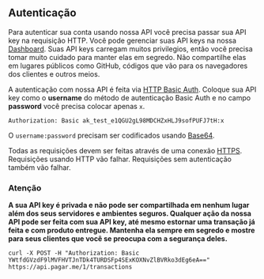 ## Autenticação

Para autenticar sua conta usando nossa API você precisa passar sua API key na requisição HTTP. Você pode gerenciar suas API keys na nossa [Dashboard](https://dashboard.pagar.me/#/myaccount/apikeys). Suas API keys carregam muitos privilegios, então você precisa tomar muito cuidado para manter elas em segredo. Não compartilhe elas em lugares públicos como GitHub, códigos que vão para os navegadores dos clientes e outros meios.

A autenticação com nossa API é feita via [HTTP Basic Auth](https://en.wikipedia.org/wiki/Basic_access_authentication). Coloque sua API key como o **username** do método de autenticação Basic Auth e no campo **password** você precisa colocar apenas `x`. 

```http
Authorization: Basic ak_test_e1QGU2gL98MDCHZxHLJ9sofPUFJ7tH:x
```
O `username:password` precisam ser codificados usando [Base64](https://en.wikipedia.org/wiki/Base64).

Todas as requisições devem ser feitas através de uma conexão [HTTPS](https://en.wikipedia.org/wiki/HTTPS). Requisições usando HTTP vão falhar. Requisições sem autenticação também vão falhar.

### Atenção

**A sua API key é privada e não pode ser compartilhada em nenhum lugar além dos seus servidores e ambientes seguros. Qualquer ação da nossa API pode ser feita com sua API key, até mesmo estornar uma transação já feita e com produto entregue. Mantenha ela sempre em segredo e mostre para seus clientes que você se preocupa com a segurança deles.**


```http
curl -X POST -H "Authorization: Basic YWtfdGVzdF9lMVFHVTJnTDk4TURDSFp4SExKOXNvZlBVRko3dEg6eA==" https://api.pagar.me/1/transactions
```
